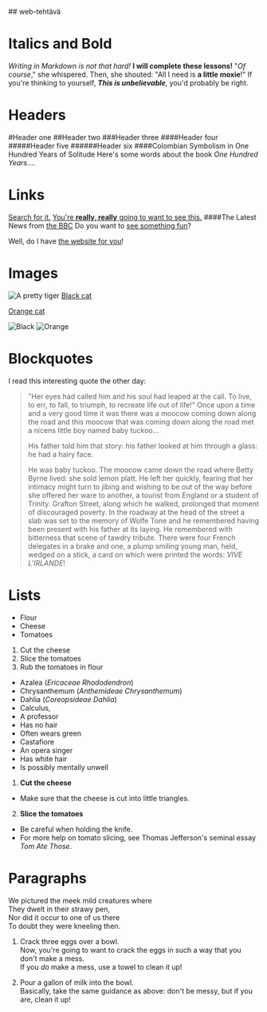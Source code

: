 ##<Patrik Bergman> web-tehtävä
# Italics and Bold
 _Writing in Markdown is not that hard!_
 **I will complete these lessons!**
 "_Of course_," she whispered. Then, she shouted: "All I need is **a little moxie**!"
 If you're thinking to yourself, **_This is unbelievable_**, you'd probably be right.
# Headers
#Header one
##Header two
###Header three
####Header four
#####Header five
######Header six
####Colombian Symbolism in One Hundred Years of Solitude
Here's some words about the book _One Hundred Years_....
# Links
[Search for it.](www.google.com)
[You're **really, really** going to want to see this.](ww.dailykitten.com)
####The Latest News from [the BBC](www.bbc.com/news)
Do you want to [see something fun][a fun place]?

Well, do I have [the website for you][another fun place]! 

[a fun place]:www.zombo.com
[another fun place]:www.stumbleupon.com 
# Images
![A pretty tiger](https://upload.wikimedia.org/wikipedia/commons/5/56/Tiger.50.jpg)
[Black cat][Black]

[Orange cat][Orange] 

[Black]: https://upload.wikimedia.org/wikipedia/commons/a/a3/81_INF_DIV_SSI.jpg
[Orange]: http://icons.iconarchive.com/icons/google/noto-emoji-animals-nature/256/22221-cat-icon.png

![Black](https://upload.wikimedia.org/wikipedia/commons/a/a3/81_INF_DIV_SSI.jpg)
![Orange](http://icons.iconarchive.com/icons/google/noto-emoji-animals-nature/256/22221-cat-icon.png)
# Blockquotes
I read this interesting quote the other day:

>"Her eyes had called him and his soul had leaped at the call. To live, to err, to fall, to triumph, to recreate life out of life!"
>Once upon a time and a very good time it was there was a moocow coming down along the road and this moocow that was coming down along the road met a nicens little boy named baby tuckoo...
>
>His father told him that story: his father looked at him through a glass: he had a hairy face.
>
>He was baby tuckoo. The moocow came down the road where Betty Byrne lived: she sold lemon platt.
>He left her quickly, fearing that her intimacy might turn to jibing and wishing to be out of the way before she offered her ware to another, a tourist from England or a student of Trinity. Grafton Street, along which he walked, prolonged that moment of discouraged poverty. In the roadway at the head of the street a slab was set to the memory of Wolfe Tone and he remembered having been present with his father at its laying. He remembered with bitterness that scene of tawdry tribute. There were four French delegates in a brake and one, a plump smiling young man, held, wedged on a stick, a card on which were printed the words: _VIVE L'IRLANDE_!
# Lists
* Flour
* Cheese
* Tomatoes
1. Cut the cheese
2. Slice the tomatoes
3. Rub the tomatoes in flour
* Azalea (_Ericaceae Rhododendron_)
* Chrysanthemum (_Anthemideae Chrysanthemum_)
* Dahlia (_Coreopsideae Dahlia_)
* Calculus, 
 * A professor
 * Has no hair
 * Often wears green
* Castafiore
 * An opera singer
 * Has white hair
 * Is possibly mentally unwell
1. **Cut the cheese**
  
 * Make sure that the cheese is cut into little triangles.

2. **Slice the tomatoes**

 * Be careful when holding the knife.
 * For more help on tomato slicing, see Thomas Jefferson's seminal essay _Tom Ate Those_.
 #  Paragraphs
 We pictured the meek mild creatures where  
They dwelt in their strawy pen,  
Nor did it occur to one of us there  
To doubt they were kneeling then.
1. Crack three eggs over a bowl.  
 Now, you're going to want to crack the eggs in such a way that you don't make a mess.  
 If you _do_ make a mess, use a towel to clean it up!

2. Pour a gallon of milk into the bowl.  
 Basically, take the same guidance as above: don't be messy, but if you are, clean it up!  

